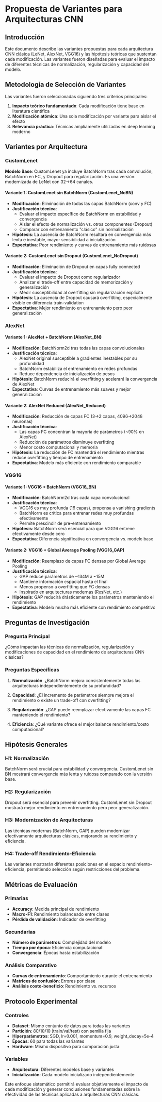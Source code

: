 # Propuesta de Variantes para Arquitecturas CNN

## Introducción

Este documento describe las variantes propuestas para cada arquitectura CNN clásica (LeNet, AlexNet, VGG16) y las hipótesis teóricas que sustentan cada modificación. Las variantes fueron diseñadas para evaluar el impacto de diferentes técnicas de normalización, regularización y capacidad del modelo.

## Metodología de Selección de Variantes

Las variantes fueron seleccionadas siguiendo tres criterios principales:

1. **Impacto teórico fundamentado**: Cada modificación tiene base en literatura científica
2. **Modificación atómica**: Una sola modificación por variante para aislar el efecto
3. **Relevancia práctica**: Técnicas ampliamente utilizadas en deep learning moderno

## Variantes por Arquitectura

### CustomLenet

**Modelo Base**: CustomLenet ya incluye BatchNorm tras cada convolución, BatchNorm en FC, y Dropout para regularización. Es una versión modernizada de LeNet con 32→64 canales.

#### Variante 1: CustomLenet sin BatchNorm (CustomLenet_NoBN)
- **Modificación**: Eliminación de todas las capas BatchNorm (conv y FC)
- **Justificación técnica**: 
  - Evaluar el impacto específico de BatchNorm en estabilidad y convergencia
  - Aislar el efecto de normalización vs. otros componentes (Dropout)
  - Comparar con entrenamiento "clásico" sin normalización
- **Hipótesis**: La ausencia de BatchNorm resultará en convergencia más lenta e inestable, mayor sensibilidad a inicialización
- **Expectativa**: Peor rendimiento y curvas de entrenamiento más ruidosas

#### Variante 2: CustomLenet sin Dropout (CustomLenet_NoDropout)
- **Modificación**: Eliminación de Dropout en capas fully connected
- **Justificación técnica**:
  - Evaluar el impacto de Dropout como regularizador
  - Analizar el trade-off entre capacidad de memorización y generalización
  - Medir susceptibilidad al overfitting sin regularización explícita
- **Hipótesis**: La ausencia de Dropout causará overfitting, especialmente visible en diferencia train-validation
- **Expectativa**: Mejor rendimiento en entrenamiento pero peor generalización

### AlexNet

#### Variante 1: AlexNet + BatchNorm (AlexNet_BN)
- **Modificación**: BatchNorm2d tras todas las capas convolucionales
- **Justificación técnica**:
  - AlexNet original susceptible a gradientes inestables por su profundidad
  - BatchNorm estabiliza el entrenamiento en redes profundas
  - Reduce dependencia de inicialización de pesos
- **Hipótesis**: BatchNorm reducirá el overfitting y acelerará la convergencia de AlexNet
- **Expectativa**: Curvas de entrenamiento más suaves y mejor generalización

#### Variante 2: AlexNet Reduced (AlexNet_Reduced)
- **Modificación**: Reducción de capas FC (3→2 capas, 4096→2048 neuronas)
- **Justificación técnica**:
  - Las capas FC concentran la mayoría de parámetros (~90% en AlexNet)
  - Reducción de parámetros disminuye overfitting
  - Menor costo computacional y memoria
- **Hipótesis**: La reducción de FC mantendrá el rendimiento mientras reduce overfitting y tiempo de entrenamiento
- **Expectativa**: Modelo más eficiente con rendimiento comparable

### VGG16

#### Variante 1: VGG16 + BatchNorm (VGG16_BN)
- **Modificación**: BatchNorm2d tras cada capa convolucional
- **Justificación técnica**:
  - VGG16 es muy profunda (16 capas), propensa a vanishing gradients
  - BatchNorm es crítica para entrenar redes muy profundas efectivamente
  - Permite prescindir de pre-entrenamiento
- **Hipótesis**: BatchNorm será esencial para que VGG16 entrene efectivamente desde cero
- **Expectativa**: Diferencia significativa en convergencia vs. modelo base

#### Variante 2: VGG16 + Global Average Pooling (VGG16_GAP)
- **Modificación**: Reemplazo de capas FC densas por Global Average Pooling
- **Justificación técnica**:
  - GAP reduce parámetros de ~134M a ~15M
  - Mantiene información espacial hasta el final
  - Menos propenso a overfitting que FC densas
  - Inspirado en arquitecturas modernas (ResNet, etc.)
- **Hipótesis**: GAP reducirá drásticamente los parámetros manteniendo el rendimiento
- **Expectativa**: Modelo mucho más eficiente con rendimiento competitivo

## Preguntas de Investigación

### Pregunta Principal
¿Cómo impactan las técnicas de normalización, regularización y modificaciones de capacidad en el rendimiento de arquitecturas CNN clásicas?

### Preguntas Específicas

1. **Normalización**: ¿BatchNorm mejora consistentemente todas las arquitecturas independientemente de su profundidad?

2. **Capacidad**: ¿El incremento de parámetros siempre mejora el rendimiento o existe un trade-off con overfitting?

3. **Regularización**: ¿GAP puede reemplazar efectivamente las capas FC manteniendo el rendimiento?

4. **Eficiencia**: ¿Qué variante ofrece el mejor balance rendimiento/costo computacional?

## Hipótesis Generales

### H1: Normalización
BatchNorm será crucial para estabilidad y convergencia. CustomLenet sin BN mostrará convergencia más lenta y ruidosa comparado con la versión base.

### H2: Regularización
Dropout será esencial para prevenir overfitting. CustomLenet sin Dropout mostrará mejor rendimiento en entrenamiento pero peor generalización.

### H3: Modernización de Arquitecturas
Las técnicas modernas (BatchNorm, GAP) pueden modernizar efectivamente arquitecturas clásicas, mejorando su rendimiento y eficiencia.

### H4: Trade-off Rendimiento-Eficiencia
Las variantes mostrarán diferentes posiciones en el espacio rendimiento-eficiencia, permitiendo selección según restricciones del problema.

## Métricas de Evaluación

### Primarias
- **Accuracy**: Medida principal de rendimiento
- **Macro-F1**: Rendimiento balanceado entre clases
- **Pérdida de validación**: Indicador de overfitting

### Secundarias  
- **Número de parámetros**: Complejidad del modelo
- **Tiempo por época**: Eficiencia computacional
- **Convergencia**: Épocas hasta estabilización

### Análisis Comparativo
- **Curvas de entrenamiento**: Comportamiento durante el entrenamiento
- **Matrices de confusión**: Errores por clase
- **Análisis costo-beneficio**: Rendimiento vs. recursos

## Protocolo Experimental

### Controles
- **Dataset**: Mismo conjunto de datos para todas las variantes
- **Partición**: 80/10/10 (train/val/test) con semilla fija
- **Hiperparámetros**: SGD, lr=0.001, momentum=0.9, weight_decay=5e-4
- **Épocas**: 60 para todas las variantes
- **Hardware**: Mismo dispositivo para comparación justa

### Variables
- **Arquitectura**: Diferentes modelos base y variantes
- **Inicialización**: Cada modelo inicializado independientemente

Este enfoque sistemático permitirá evaluar objetivamente el impacto de cada modificación y generar conclusiones fundamentadas sobre la efectividad de las técnicas aplicadas a arquitecturas CNN clásicas.